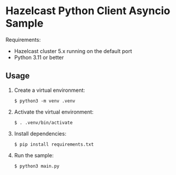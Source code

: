 # Hazelcast Python Client Asyncio Sample

Requirements:

* Hazelcast cluster 5.x running on the default port
* Python 3.11 or better

## Usage

1. Create a virtual environment:
    ~~~
    $ python3 -m venv .venv
    ~~~
2. Activate the virtual environment:
    ~~~
    $ . .venv/bin/activate
    ~~~

3. Install dependencies:
    ~~~
    $ pip install requirements.txt
    ~~~

4. Run the sample:
    ~~~
    $ python3 main.py
    ~~~

    

